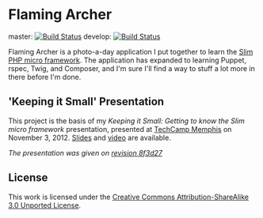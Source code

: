 Flaming Archer
==============

master: [![Build Status](https://secure.travis-ci.org/jeremykendall/flaming-archer.png?branch=master)](https://travis-ci.org/jeremykendall/flaming-archer) develop: [![Build Status](https://secure.travis-ci.org/jeremykendall/flaming-archer.png?branch=develop)](https://travis-ci.org/jeremykendall/flaming-archer)

Flaming Archer is a photo-a-day application I put together to learn the [Slim PHP micro framework](http://www.slimframework.com/).  The application has expanded to learning Puppet, rspec, Twig, and Composer, and I'm sure I'll find a way to stuff a lot more in there before I'm done.

'Keeping it Small' Presentation
-------------------------------
This project is the basis of my *Keeping it Small: Getting to know the Slim micro framework* presentation, presented at [TechCamp Memphis](http://techcampmemphis.com/) on November 3, 2012. [Slides](http://www.slideshare.net/jeremykendall/keeping-it-small-slim-php) and [video](http://www.youtube.com/watch?v=yEA0VWHCFac) are available. 

*The presentation was given on [revision 8f3d27](https://github.com/jeremykendall/flaming-archer/tree/8f3d27b73159924102b607cbc0f4a005c971058e)*


License
----------------

This work is licensed under the [Creative Commons Attribution-ShareAlike 3.0
Unported License](http://creativecommons.org/licenses/by-sa/3.0/).



